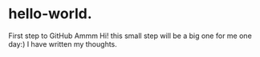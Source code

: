 # hello-world.
First step to GitHub
Ammm Hi! this small step will be a big one for me one day:)
I have written my thoughts.
